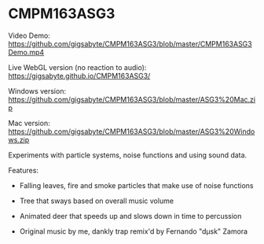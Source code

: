 # CMPM163ASG3

Video Demo: https://github.com/gigsabyte/CMPM163ASG3/blob/master/CMPM163ASG3Demo.mp4

Live WebGL version (no reaction to audio): https://gigsabyte.github.io/CMPM163ASG3/

Windows version: https://github.com/gigsabyte/CMPM163ASG3/blob/master/ASG3%20Mac.zip

Mac version: https://github.com/gigsabyte/CMPM163ASG3/blob/master/ASG3%20Windows.zip


Experiments with particle systems, noise functions and using sound data.


Features:

- Falling leaves, fire and smoke particles that make use of noise functions

- Tree that sways based on overall music volume

- Animated deer that speeds up and slows down in time to percussion

- Original music by me, dankly trap remix'd by Fernando "dμsk" Zamora
